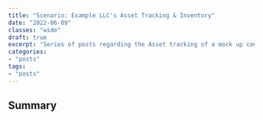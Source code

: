 ```yaml
---
title: "Scenario: Example LLC's Asset Tracking & Inventory"
date: "2022-06-09"
classes: "wide"
draft: true
excerpt: "Series of posts regarding the Asset tracking of a mock up company named Example LLC."
categories:
- "posts"
tags:
- "posts"
---
```


## Summary


